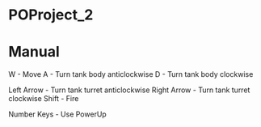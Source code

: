 # POProject_2
# Manual

W - Move
A - Turn tank body anticlockwise
D - Turn tank body clockwise

Left Arrow - Turn tank turret anticlockwise
Right Arrow - Turn tank turret clockwise
Shift - Fire

Number Keys - Use PowerUp
